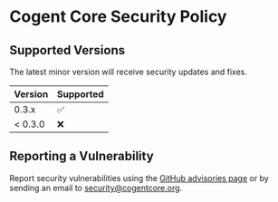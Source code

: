 # Cogent Core Security Policy

## Supported Versions

The latest minor version will receive security updates and fixes.

| Version | Supported          |
| ------- | ------------------ |
| 0.3.x   | :white_check_mark: |
| < 0.3.0   | :x:                |

## Reporting a Vulnerability

Report security vulnerabilities using the [GitHub advisories page](https://github.com/cogentcore/core/security/advisories) or by sending an email to security@cogentcore.org.
